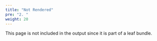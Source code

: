 ```yaml
---
title: "Not Rendered"
pre: "2. "
weight: 20
---
```


This page is not included in the output since it is part of a leaf bundle. 